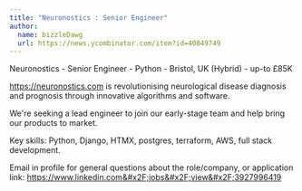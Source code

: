 ```yaml
---
title: "Neuronostics : Senior Engineer"
author:
  name: bizzleDawg
  url: https://news.ycombinator.com/item?id=40849749
---
```

Neuronostics - Senior Engineer - Python - Bristol, UK (Hybrid) - up-to £85K

<a href="https:&#x2F;&#x2F;neuronostics.com" rel="nofollow">https:&#x2F;&#x2F;neuronostics.com</a> is revolutionising neurological disease diagnosis and prognosis through innovative algorithms and software.

We&#x27;re seeking a lead engineer to join our early-stage team and help bring our products to market.

Key skills: Python, Django, HTMX, postgres, terraform, AWS, full stack development.

Email in profile for general questions about the role&#x2F;company, or application link: <a href="https:&#x2F;&#x2F;www.linkedin.com&#x2F;jobs&#x2F;view&#x2F;3927996419" rel="nofollow">https:&#x2F;&#x2F;www.linkedin.com&#x2F;jobs&#x2F;view&#x2F;3927996419</a>
